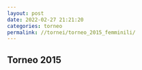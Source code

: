 ```yaml
---
layout: post
date: 2022-02-27 21:21:20
categories: torneo
permalink: //tornei/torneo_2015_femminili/
---
```


<h2>Torneo 2015</h2>